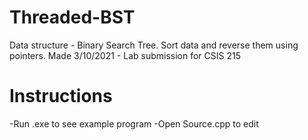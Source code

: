 # Threaded-BST
Data structure - Binary Search Tree. Sort data and reverse them using pointers.
Made 3/10/2021 - Lab submission for CSIS 215

# Instructions
-Run .exe to see example program
-Open Source.cpp to edit
